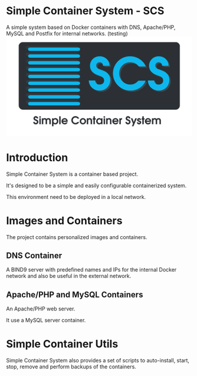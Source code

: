 # Simple Container System - SCS
A simple system based on Docker containers with DNS, Apache/PHP, MySQL and Postfix for internal networks. (testing)
![SCS Logo](ignoredir/img1.png)
# Introduction
Simple Container System is a container based project.

It's designed to be a simple and easily configurable containerized system.

This environment need to be deployed in a local network.

# Images and Containers
The project contains personalized images and containers.

## DNS Container
A BIND9 server with predefined names and IPs for the internal Docker network and also be useful in the external network.

## Apache/PHP and MySQL Containers
An Apache/PHP web server.

It use a MySQL server container.

# Simple Container Utils
Simple Container System also provides a set of scripts to auto-install, start, stop, remove and perform backups of the containers.



